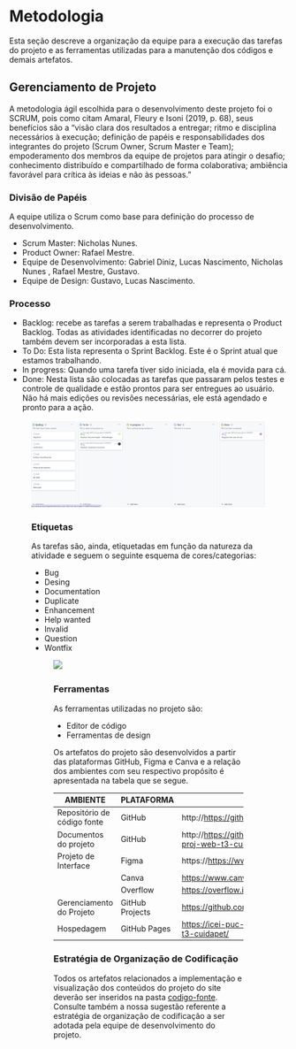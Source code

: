 
# Metodologia

Esta seção descreve a organização da equipe para a execução das tarefas do projeto e as ferramentas utilizadas para a manutenção dos códigos e demais artefatos.


## Gerenciamento de Projeto
A metodologia ágil escolhida para o desenvolvimento deste projeto foi o SCRUM, pois como citam Amaral, Fleury e Isoni (2019, p. 68), seus benefícios são a
“visão clara dos resultados a entregar; ritmo e disciplina necessários à execução; definição de papéis e responsabilidades dos integrantes do projeto (Scrum Owner, Scrum Master e Team); empoderamento dos membros da equipe de projetos para atingir o desafio; conhecimento distribuído e compartilhado de forma colaborativa; ambiência favorável para crítica às ideias e não às pessoas.”

### Divisão de Papéis

A equipe utiliza o Scrum como base para definição do processo de desenvolvimento.
<ul>
<li> Scrum Master: Nicholas Nunes.</li>
<li> Product Owner: Rafael Mestre. </li>
<li> Equipe de Desenvolvimento: Gabriel Diniz, Lucas Nascimento, Nicholas Nunes , Rafael Mestre, Gustavo.</li>
<li> Equipe de Design: Gustavo, Lucas Nascimento.</li>
</ul>


### Processo


- Backlog: recebe as tarefas a serem trabalhadas e representa o Product Backlog. Todas as atividades identificadas no decorrer do projeto também devem ser incorporadas a esta lista. 
- To Do: Esta lista representa o Sprint Backlog. Este é o Sprint atual que estamos trabalhando. 
- In progress: Quando uma tarefa tiver sido iniciada, ela é movida para cá. 
- Done: Nesta lista são colocadas as tarefas que passaram pelos testes e controle de qualidade e estão prontos para ser entregues ao usuário. Não há mais edições ou revisões necessárias, ele está agendado e pronto para a ação.

<figure> 
  <img src= "https://github.com/rafaelmestre/pmv-ads-2025-e2-proj-web-t1-GRUPO5/blob/main/documentos/IMG/Captura%20de%20tela%202025-03-08%20195611.png"
</figure> 
  

### Etiquetas
<p>As tarefas são, ainda, etiquetadas em função da natureza da atividade e seguem o seguinte esquema de cores/categorias:</p>

<ul>
  <li>Bug</li>
  <li>Desing</li>
  <li>Documentation</li>
  <li>Duplicate</li>
  <li>Enhancement</li>
  <li>Help wanted</li>
  <li>Invalid</li>
  <li>Question</li>
  <li>Wontfix</li>
</ul>

<figure> 
  <img src="https://github.com/ICEI-PUC-Minas-PMV-ADS/pmv-ads-2024-2-e1-proj-web-t3-cuida-pet/blob/main/documentos/img/Print%20etiqueta%202024-09-10%20125308.png"
</figure> 
  
### Ferramentas
As ferramentas utilizadas no projeto são:
- Editor de código
- Ferramentas de design


<p>Os artefatos do projeto são desenvolvidos a partir das plataformas GitHub, Figma e Canva e a relação dos ambientes com seu respectivo propósito é apresentada na tabela que se segue.<p/>

| AMBIENTE                            | PLATAFORMA                         | LINK DE ACESSO                         |
|-------------------------------------|------------------------------------|----------------------------------------|
| Repositório de código fonte         | GitHub                             | http://https://github.com/orgs/ICEI-PUC-Minas-PMV-ADS/teams/cuida-pet|
| Documentos do projeto               | GitHub                             | http://https://github.com/ICEI-PUC-Minas-PMV-ADS/pmv-ads-2024-2-e1-proj-web-t3-cuida-pet/tree/main/|
| Projeto de Interface                | Figma                              | https://https://www.figma.com/         |
|                                     | Canva                              | https://www.canva.com/design/DAGQZ0qRfk0/NhA1b5dsKRH72GEmEXKgIQ/edit |
|                                     | Overflow                           | https://overflow.io/s/MMI3JBC4         |
| Gerenciamento do Projeto            | GitHub Projects                    | https://github.com/orgs/ICEI-PUC-Minas-PMV-ADS/projects/1313            |
| Hospedagem                          | GitHub Pages                       | https://icei-puc-minas-pmv-ads.github.io/pmv-ads-2024-2-e1-proj-web-t3-cuidapet/             |


### Estratégia de Organização de Codificação 

Todos os artefatos relacionados a implementação e visualização dos conteúdos do projeto do site deverão ser inseridos na pasta [codigo-fonte](https://github.com/ICEI-PUC-Minas-PMV-ADS/WebApplicationProject-Template-v2/tree/main/codigo-fonte). Consulte também a nossa sugestão referente a estratégia de organização de codificação a ser adotada pela equipe de desenvolvimento do projeto.
